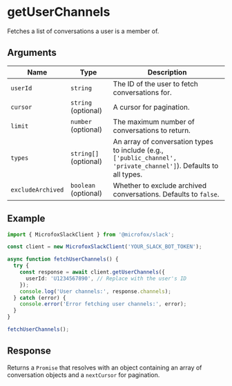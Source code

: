 # getUserChannels

Fetches a list of conversations a user is a member of.

## Arguments

| Name | Type | Description |
| --- | --- | --- |
| `userId` | `string` | The ID of the user to fetch conversations for. |
| `cursor` | `string` (optional) | A cursor for pagination. |
| `limit` | `number` (optional) | The maximum number of conversations to return. |
| `types` | `string[]` (optional) | An array of conversation types to include (e.g., `['public_channel', 'private_channel']`). Defaults to all types. |
| `excludeArchived` | `boolean` (optional) | Whether to exclude archived conversations. Defaults to `false`. |

## Example

```typescript
import { MicrofoxSlackClient } from '@microfox/slack';

const client = new MicrofoxSlackClient('YOUR_SLACK_BOT_TOKEN');

async function fetchUserChannels() {
  try {
    const response = await client.getUserChannels({
      userId: 'U1234567890', // Replace with the user's ID
    });
    console.log('User channels:', response.channels);
  } catch (error) {
    console.error('Error fetching user channels:', error);
  }
}

fetchUserChannels();
```

## Response

Returns a `Promise` that resolves with an object containing an array of conversation objects and a `nextCursor` for pagination. 